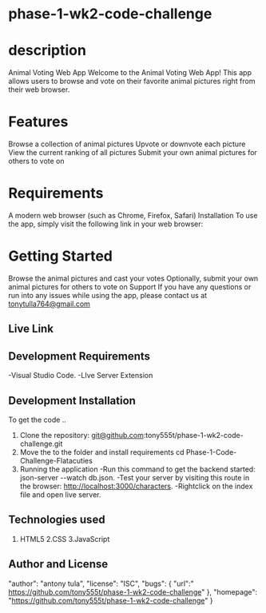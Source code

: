 # phase-1-wk2-code-challenge
# description
Animal Voting Web App
Welcome to the Animal Voting Web App! This app allows users to browse and vote on their favorite animal pictures right from their web browser.

# Features
Browse a collection of animal pictures
Upvote or downvote each picture
View the current ranking of all pictures
Submit your own animal pictures for others to vote on

# Requirements
A modern web browser (such as Chrome, Firefox, Safari)
Installation
To use the app, simply visit the following link in your web browser: 

# Getting Started

Browse the animal pictures and cast your votes
Optionally, submit your own animal pictures for others to vote on
Support
If you have any questions or run into any issues while using the app, please contact us at tonytulla764@gmail.com

## Live Link


## Development Requirements
-Visual Studio Code.
-LIve Server Extension
## Development Installation
To get the code ..
  1. Clone the repository:
  git@github.com:tony555t/phase-1-wk2-code-challenge.git
  2. Move the to the folder and install requirements
    cd Phase-1-Code-Challenge-Flatacuties
  3. Running the application
      -Run this command to get the backend started: json-server --watch db.json.
      -Test your server by visiting this route in the browser: <http://localhost:3000/characters>.
      -Rightclick on the index file and open live server.
## Technologies used
1. HTML5
2.CSS
3.JavaScript

## Author and License
  "author": "antony tula",
  "license": "ISC",
  "bugs": {
    "url":" https://github.com/tony555t/phase-1-wk2-code-challenge"
  },
  "homepage": "https://github.com/tony555t/phase-1-wk2-code-challenge"
}
